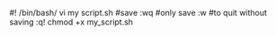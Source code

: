 #! /bin/bash/
vi my script.sh
#save :wq
#only save :w
#to quit without saving :q!
chmod +x my_script.sh